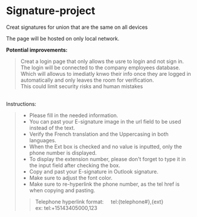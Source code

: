 # Signature-project
Creat signatures for union that are the same on all devices

The page will be hosted on only local network.

<b>Potential improvements:</b>
> Creat a login page that only allows the usre to login and not sign in.
> <br>The login will be connected to the company employees database. Which will allowus to imediatly knwo their info once they are logged in automatically and only leaves the room for verification.
> <br>This could limit security risks and human mistakes


<br>
Instructions:

>- Please fill in the needed information.
>- You can past your E-signature image in the url field to be used instead of the text.
>- Verify the French translation and the Uppercasing in both languages.
>- When the Ext box is checked and no value is inputted, only the phone number is displayed.
>- To display the extension number, please don't forget to type it in the input field after checking the box.
>- Copy and past your E-signature in Outlook signature.
>- Make sure to adjust the font color.
>- Make sure to re-hyperlink the phone number, as the tel href is when copying and pasting.
>>Telephone hyperlink format:&nbsp;&nbsp;&nbsp;&nbsp;&nbsp;tel:{telephone#},{ext}
>><br>ex: tel:+15143405000,123